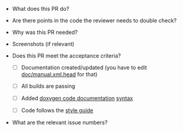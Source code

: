 * What does this PR do?

* Are there points in the code the reviewer needs to double check?

* Why was this PR needed?

* Screenshots (if relevant)

* Does this PR meet the acceptance criteria?

   - [ ] Documentation created/updated (you have to edit
     [doc/manual.xml.head](https://www.neomutt.org/guide/) for that)

   - [ ] All builds are passing

   - [ ] Added [doxygen code documentation](https://www.neomutt.org/dev/doxygen)
     [syntax](http://www.stack.nl/~dimitri/doxygen/manual/docblocks.html)

   - [ ] Code follows the [style guide](https://www.neomutt.org/dev/coding-style)

* What are the relevant issue numbers?
